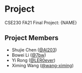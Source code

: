 # Project
CSE230 FA21 Final Project: {NAME}


## Project Members

- Shujie Chen ([@Al203](https://github.com/Al203))
- Bowei Li ([@7bw](https://github.com/7bw))
- Yi Rong ([@LER0ever](https://github.com/LER0ever))
- Ximing Wang ([@wang-ximing](https://github.com/wang-ximing))
